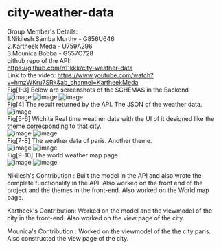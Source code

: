 # city-weather-data

Group Member's Details:    
1.Nikilesh Samba Murthy - G856U646  
2.Kartheek Meda - U759A296  
3.Mounica Bobba - G557C728     
github repo of the API:      
https://github.com/n11kkk/city-weather-data      
Link to the video:     https://www.youtube.com/watch?v=hmzWKru7SRk&ab_channel=KartheekMeda             
Fig[1-3] Below are screenshots of the SCHEMAS in the Backend          
![image](https://user-images.githubusercontent.com/115042113/206962465-a4eeb4a8-55b6-40a4-b97a-06db562aec75.png)
![image](https://user-images.githubusercontent.com/115042113/206962475-9c65c0c0-3c59-48f2-87b5-daa73c622243.png)
![image](https://user-images.githubusercontent.com/115042113/206962486-eb50d95e-7202-4689-aac1-c8226c909efb.png)     
Fig[4] The result returned by the API. The JSON of the weather data.         
![image](https://user-images.githubusercontent.com/115042113/206962519-de69d41f-2298-4bfb-9481-9e3b6f5659ca.png)     
Fig[5-6] Wichita Real time weather data with the UI of it designed like the theme corresponding to that city.     
![image](https://user-images.githubusercontent.com/115042113/206962551-70aa8cbf-8418-41d1-8cf7-a6901abd1498.png)
![image](https://user-images.githubusercontent.com/115042113/206962557-e0e4aa3c-da96-4528-b26a-f99120268d70.png)     
Fig[7-8] The weather data of paris. Another theme.       
![image](https://user-images.githubusercontent.com/115042113/206962582-cea77452-c3d2-4554-8d51-aa29e1353939.png)
![image](https://user-images.githubusercontent.com/115042113/206962589-8035c369-f691-44f3-b99c-3e56c855660f.png)     
Fig[9-10] The world weather map page.        
![image](https://user-images.githubusercontent.com/115042113/206962604-af154b74-9d8d-493f-be87-51be57252d70.png)
![image](https://user-images.githubusercontent.com/115042113/206962615-149d6b9a-64d0-4fd6-b7eb-c1184b2d90c9.png)             

     
    
Nikilesh's Contribution : Built the model in the API and also wrote the complete functionality in the API. Also worked on the front end of the project and the themes in the front-end. Also worked on the World map page.         
          
Kartheek's Contribution: Worked on the model and the viewmodel of the city in the front-end. Also worked on the view page of the city.    
    
Mounica's Contribution : Worked on the viewmodel of the the city paris. Also constructed the view page of the city.    
    
